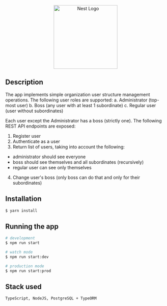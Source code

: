 <p align="center">
  <a href="http://nestjs.com/" target="blank"><img src="https://nestjs.com/img/logo-small.svg" width="200" alt="Nest Logo" /></a>
</p>

[circleci-image]: https://img.shields.io/circleci/build/github/nestjs/nest/master?token=abc123def456
[circleci-url]: https://circleci.com/gh/nestjs/nest

## Description

The app implements simple organization user structure management operations.
The following user roles are supported:
a. Administrator (top-most user)
b. Boss (any user with at least 1 subordinate)
c. Regular user (user without subordinates)

Each user except the Administrator has a boss (strictly one).
The following REST API endpoints are exposed:
1. Register user
2. Authenticate as a user
3. Return list of users, taking into account the following:
- administrator should see everyone
- boss should see themselves and all subordinates (recursively)
- regular user can see only themselves
4. Change user's boss (only boss can do that and only for their subordinates)


## Installation

```bash
$ yarn install
```

## Running the app

```bash
# development
$ npm run start

# watch mode
$ npm run start:dev

# production mode
$ npm run start:prod
```

## Stack used

```bash
TypeScript, NodeJS, PostgreSQL + TypeORM
```

